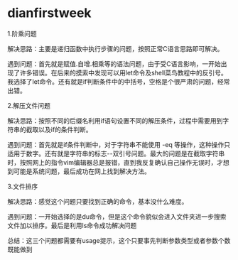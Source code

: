 # dianfirstweek
1.阶乘问题

解决思路：主要是递归函数中执行步骤的问题，按照正常C语言思路即可解决。

遇到问题：首先就是赋值.自增.相乘等的语法问题，由于受C语言影响，一开始出现了许多错误。在后来的摸索中发现可以用let命令及shell菜鸟教程中的反引号。我选择了let命令。还有就是if判断条件中的中括号，空格是个很严肃的问题，经常出错。

2.解压文件问题

解决思路：按照不同的后缀名利用if语句设置不同的解压条件，过程中需要用到字符串的截取以及if的条件判断。

遇到问题：首先就是if条件判断中，对于字符串不能使用 -eq 等操作，这种操作只适用于数字。还有就是字符串的标志--双引号问题。最大的问题是在截取字符串时，按照网上的指令vim编辑器总是报错，直到我反复确认自己操作无误时，才想到可能是系统问题，最后成功在网上找到解决方法。

3.文件排序

解决思路：感觉这个问题只要找到正确的命令，基本没什么难度。

遇到问题：一开始选择的是du命令，但是这个命令貌似会进入文件夹进一步搜索文件加以排序。最后是利用ls命令成功解决问题

总结：这三个问题都需要有usage提示，这个只要事先判断参数类型或者参数个数既能做到
